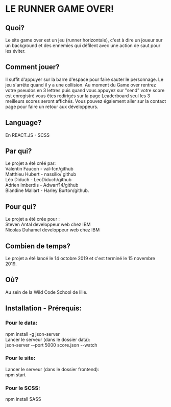 # LE RUNNER GAME OVER!

## Quoi? 
Le site game over est un jeu (runner horizontale), c'est à dire un joueur sur un background et des ennemies qui défilent avec une action de saut pour les éviter. 

## Comment jouer? 
Il suffit d'appuyer sur la barre d'espace pour faire sauter le personnage. Le jeu s'arrête quand il y a une collision. Au moment du Game over rentrez votre pseudos en 3 lettres puis quand vous appuyez sur "send" votre score est enregistré vous êtes redirigés sur la page Leaderboard seul les 3 meilleurs scores seront affichés. Vous pouvez également aller sur la contact page pour faire un retour aux développeurs. 

## Language? 
En REACT.JS - SCSS

## Par qui? 
Le projet a été créé par: <br/>
Valentin Faucon - val-fcn/github<br/>
Matthieu Hubert - nassilio/ github<br/>
Léo Diduch - LeoDiduch/github<br/>
Adrien Imberdis - Adwarf14/github<br/>
Blandine Mallart - Harley Burton/github.

## Pour qui? 
Le projet a été crée pour : <br/>
Steven Antal developpeur web chez IBM <br/>
Nicolas Duhamel developpeur web chez IBM

## Combien de temps? 
Le projet a été lancé le 14 octobre 2019 et c'est terminé le 15 novembre 2019.

## Où? 
Au sein de la Wild Code School de lille.

## Installation - Prérequis:
### Pour le data:
npm install -g json-server <br/>
Lancer le serveur (dans le dossier data): <br/>
json-server --port 5000 score.json --watch 


### Pour le site:
Lancer le serveur (dans le dossier frontend):<br/>
npm start

### Pour le SCSS:
npm install SASS

